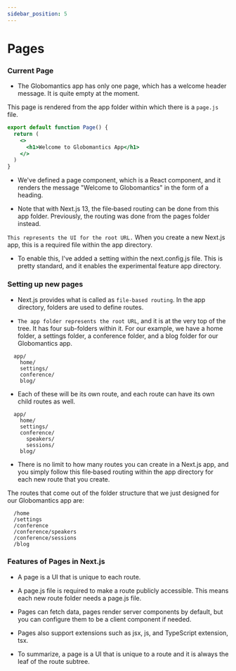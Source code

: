 ```yaml
---
sidebar_position: 5
---
```


# Pages

### Current Page

- The Globomantics app has only one page, which has a welcome header message. It is quite empty at the moment.

This page is rendered from the app folder within which there is a `page.js` file.

```jsx
export default function Page() {
  return (
    <>
      <h1>Welcome to Globomantics App</h1>
    </>
  )
}
```

- We've defined a page component, which is a React component, and it renders the message "Welcome to Globomantics" in the form of a heading.

- Note that with Next.js 13, the file‑based routing can be done from this app folder.
  Previously, the routing was done from the pages folder instead.

`This represents the UI for the root URL.`
When you create a new Next.js app, this is a required file within the app directory.

- To enable this, I've added a setting within the next.config.js file. This is pretty standard, and it enables the experimental feature app directory.

### Setting up new pages

- Next.js provides what is called as `file‑based routing`. In the app directory, folders are used to define routes.

- `The app folder represents the root URL`, and it is at the very top of the tree. It has four sub-folders within it. For our example, we have a home folder, a settings folder, a conference folder, and a blog folder for our Globomantics app.

```
  app/
    home/
    settings/
    conference/
    blog/
```

- Each of these will be its own route, and each route can have its own child routes as well.

```
  app/
    home/
    settings/
    conference/
      speakers/
      sessions/
    blog/
```

- There is no limit to how many routes you can create in a Next.js app, and you simply follow this file‑based routing within the app directory for each new route that you create.

The routes that come out of the folder structure that we just designed for our Globomantics app are:

```
  /home
  /settings
  /conference
  /conference/speakers
  /conference/sessions
  /blog
```

### Features of Pages in Next.js

- A page is a UI that is unique to each route.

- A page.js file is required to make a route publicly accessible. This means each new route folder needs a page.js file.

- Pages can fetch data, pages render server components by default, but you can configure them to be a client component if needed.

- Pages also support extensions such as jsx, js, and TypeScript extension, tsx.

- To summarize, a page is a UI that is unique to a route and it is always the leaf of the route subtree.